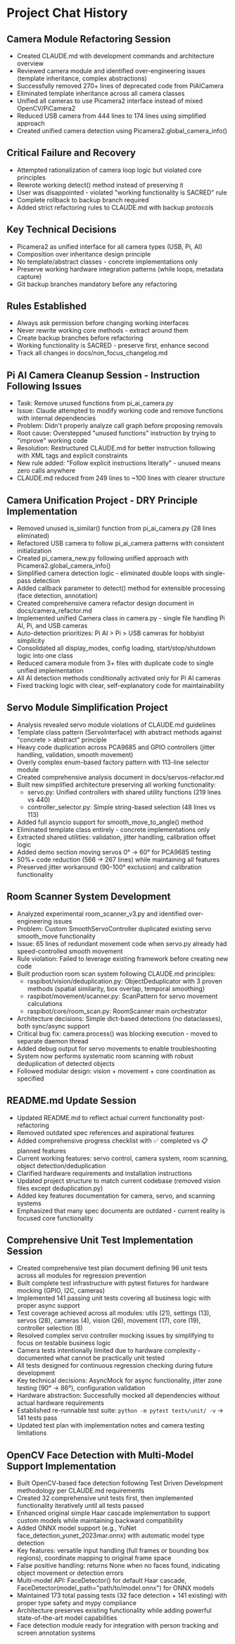 # Project Chat History

## Camera Module Refactoring Session
* Created CLAUDE.md with development commands and architecture overview
* Reviewed camera module and identified over-engineering issues (template inheritance, complex abstractions)
* Successfully removed 270+ lines of deprecated code from PiAICamera 
* Eliminated template inheritance across all camera classes
* Unified all cameras to use Picamera2 interface instead of mixed OpenCV/PiCamera2
* Reduced USB camera from 444 lines to 174 lines using simplified approach
* Created unified camera detection using Picamera2.global_camera_info()

## Critical Failure and Recovery
* Attempted rationalization of camera loop logic but violated core principles
* Rewrote working detect() method instead of preserving it
* User was disappointed - violated "working functionality is SACRED" rule
* Complete rollback to backup branch required
* Added strict refactoring rules to CLAUDE.md with backup protocols

## Key Technical Decisions
* Picamera2 as unified interface for all camera types (USB, Pi, AI)
* Composition over inheritance design principle
* No template/abstract classes - concrete implementations only
* Preserve working hardware integration patterns (while loops, metadata capture)
* Git backup branches mandatory before any refactoring

## Rules Established
* Always ask permission before changing working interfaces
* Never rewrite working core methods - extract around them
* Create backup branches before refactoring
* Working functionality is SACRED - preserve first, enhance second
* Track all changes in docs/non_focus_changelog.md

## Pi AI Camera Cleanup Session - Instruction Following Issues
* Task: Remove unused functions from pi_ai_camera.py
* Issue: Claude attempted to modify working code and remove functions with internal dependencies
* Problem: Didn't properly analyze call graph before proposing removals
* Root cause: Overstepped "unused functions" instruction by trying to "improve" working code
* Resolution: Restructured CLAUDE.md for better instruction following with XML tags and explicit constraints
* New rule added: "Follow explicit instructions literally" - unused means zero calls anywhere
* CLAUDE.md reduced from 249 lines to ~100 lines with clearer structure

## Camera Unification Project - DRY Principle Implementation
* Removed unused is_similar() function from pi_ai_camera.py (28 lines eliminated)
* Refactored USB camera to follow pi_ai_camera patterns with consistent initialization
* Created pi_camera_new.py following unified approach with Picamera2.global_camera_info()
* Simplified camera detection logic - eliminated double loops with single-pass detection
* Added callback parameter to detect() method for extensible processing (face detection, annotation)
* Created comprehensive camera refactor design document in docs/camera_refactor.md
* Implemented unified Camera class in camera.py - single file handling Pi AI, Pi, and USB cameras
* Auto-detection prioritizes: Pi AI > Pi > USB cameras for hobbyist simplicity
* Consolidated all display_modes, config loading, start/stop/shutdown logic into one class
* Reduced camera module from 3+ files with duplicate code to single unified implementation
* All AI detection methods conditionally activated only for Pi AI cameras
* Fixed tracking logic with clear, self-explanatory code for maintainability

## Servo Module Simplification Project
* Analysis revealed servo module violations of CLAUDE.md guidelines
* Template class pattern (ServoInterface) with abstract methods against "concrete > abstract" principle
* Heavy code duplication across PCA9685 and GPIO controllers (jitter handling, validation, smooth movement)
* Overly complex enum-based factory pattern with 113-line selector module
* Created comprehensive analysis document in docs/servos-refactor.md
* Built new simplified architecture preserving all working functionality:
  - servo.py: Unified controllers with shared utility functions (219 lines vs 440)
  - controller_selector.py: Simple string-based selection (48 lines vs 113)
* Added full asyncio support for smooth_move_to_angle() method
* Eliminated template class entirely - concrete implementations only
* Extracted shared utilities: validation, jitter handling, calibration offset logic
* Added demo section moving servos 0° → 60° for PCA9685 testing
* 50%+ code reduction (566 → 267 lines) while maintaining all features
* Preserved jitter workaround (90-100° exclusion) and calibration functionality

## Room Scanner System Development
* Analyzed experimental room_scanner_v3.py and identified over-engineering issues
* Problem: Custom SmoothServoController duplicated existing servo smooth_move functionality
* Issue: 65 lines of redundant movement code when servo.py already had speed-controlled smooth movement
* Rule violation: Failed to leverage existing framework before creating new code
* Built production room scan system following CLAUDE.md principles:
  - raspibot/vision/deduplication.py: ObjectDeduplicator with 3 proven methods (spatial similarity, box overlap, temporal smoothing)
  - raspibot/movement/scanner.py: ScanPattern for servo movement calculations
  - raspibot/core/room_scan.py: RoomScanner main orchestrator
* Architecture decisions: Simple dict-based detections (no dataclasses), both sync/async support
* Critical bug fix: camera.process() was blocking execution - moved to separate daemon thread
* Added debug output for servo movements to enable troubleshooting
* System now performs systematic room scanning with robust deduplication of detected objects
* Followed modular design: vision + movement + core coordination as specified

## README.md Update Session
* Updated README.md to reflect actual current functionality post-refactoring
* Removed outdated spec references and aspirational features
* Added comprehensive progress checklist with ✅ completed vs 📋 planned features
* Current working features: servo control, camera system, room scanning, object detection/deduplication
* Clarified hardware requirements and installation instructions
* Updated project structure to match current codebase (removed vision files except deduplication.py)
* Added key features documentation for camera, servo, and scanning systems
* Emphasized that many spec documents are outdated - current reality is focused core functionality

## Comprehensive Unit Test Implementation Session
* Created comprehensive test plan document defining 96 unit tests across all modules for regression prevention
* Built complete test infrastructure with pytest fixtures for hardware mocking (GPIO, I2C, cameras)
* Implemented 141 passing unit tests covering all business logic with proper async support
* Test coverage achieved across all modules: utils (21), settings (13), servos (28), cameras (4), vision (26), movement (17), core (19), controller selection (8)
* Resolved complex servo controller mocking issues by simplifying to focus on testable business logic
* Camera tests intentionally limited due to hardware complexity - documented what cannot be practically unit tested
* All tests designed for continuous regression checking during future development
* Key technical decisions: AsyncMock for async functionality, jitter zone testing (90° → 86°), configuration validation
* Hardware abstraction: Successfully mocked all dependencies without actual hardware requirements
* Established re-runnable test suite: `python -m pytest tests/unit/ -v` → 141 tests pass
* Updated test plan with implementation notes and camera testing limitations

## OpenCV Face Detection with Multi-Model Support Implementation
* Built OpenCV-based face detection following Test Driven Development methodology per CLAUDE.md requirements
* Created 32 comprehensive unit tests first, then implemented functionality iteratively until all tests passed
* Enhanced original simple Haar cascade implementation to support custom models while maintaining backward compatibility
* Added ONNX model support (e.g., YuNet face_detection_yunet_2023mar.onnx) with automatic model type detection
* Key features: versatile input handling (full frames or bounding box regions), coordinate mapping to original frame space
* False positive handling: returns None when no faces found, indicating object movement or detection errors
* Multi-model API: FaceDetector() for default Haar cascade, FaceDetector(model_path="path/to/model.onnx") for ONNX models
* Maintained 173 total passing tests (32 face detection + 141 existing) with proper type safety and mypy compliance
* Architecture preserves existing functionality while adding powerful state-of-the-art model capabilities
* Face detection module ready for integration with person tracking and screen annotation systems